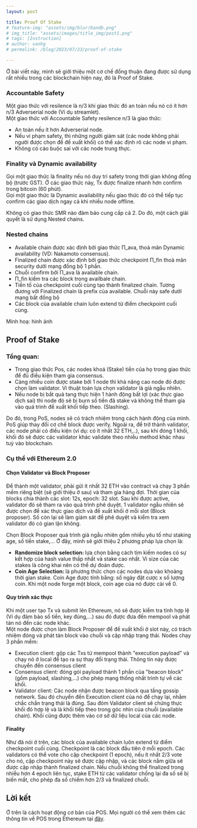 ```yaml
---
layout: post

title: Proof Of Stake
# feature-img: "assets/img/blur/bandb.png"
# img_title: "assets/images/title_img/post1.png"
# tags: [Instruction]
# author: vanhg
# permalink: /blog/2023/07/23/proof-of-stake

---
```


Ở bài viết này, mình sẽ giới thiệu một cơ chế đồng thuận đang được sử dụng rất nhiều trong các blockchain hiện nay, đó là Proof of Stake. 

### Accountable Safety
Một giao thức với resilence là n/3 khi giao thức đó an toàn nếu nó có ít hơn n/3 Adverserial node (Ví dụ streamlet). <br>
Một giao thức với Accountable Safety resilence n/3 là giao thức:
- An toàn nếu ít hơn Adverserial node.
- Nếu vi phạm safety, thì những người giám sát (các node không phải người được chọn để đề xuất khối) có thể xác định rõ các node vi phạm.
- Không có cáo buộc sai với các node trung thực.

### Finality và Dynamic availability
Gọi một giao thức là finality nếu nó duy trì safety trong thời gian không đồng bộ (trước GST). Ở các giao thức này, Tx được finalize nhanh hơn confirm trong bitcoin (60 phút). <br>
Gọi một giao thức là Dynamic availability nếu giao thức đó có thể tiếp tục confirm các giao dịch ngay cả khi nhiều node offline.

Không có giao thức SMR nào đảm bảo cung cấp cả 2. Do đó, một cách giải quyết là sử dụng Nested chains.

### Nested chains 
- Available chain được xác định bởi giao thức Π_ava, thoả mãn Dynamic availability (VD: Nakamoto consensus).
- Finalized chain được xác định bởi giao thức checkpoint Π_fin thoả mãn security dưới mạng đồng bộ 1 phần.
- Chuỗi confirm bởi Π_ava là available chain.
- Π_fin kiểm tra các block trong availbale chain.
- Tiền tố của checkpoint cuối cùng tạo thành finalized chain. Tương đương với Finalized chain là prefix của available. Chuỗi này safe dưới mạng bất đồng bộ
- Các block của available chain luôn extend từ điểm checkpoint cuối cùng.

Minh hoạ: hình ảnh

## Proof of Stake
### Tổng quan:
- Trong giao thức Pos, các nodes khoá (Stake) tiền của họ trong giao thức để đủ điều kiện tham gia consensus.
- Càng nhiều coin được stake bởi 1 node thì khả năng cao node đó được chọn làm validator. Vì thuật toán lựa chọn validator là giả ngẫu nhiên. 
- Nếu node bị bắt quả tang thực hiện 1 hành động bất lợi (xác thực giao dịch sai) thì node đó sẽ bị burn số tiền đã stake và không thể tham gia vào quá trình đề xuất khối tiếp theo. (Slashing).

Do đó, trong PoS, nodes sẽ có trách nhiệm trong cách hành động của mình. PoS giúp thay đổi cơ chế block được verify. Ngoài ra, để trở thành validator, các node phải có điều kiện (ví dụ: có ít nhất 32 ETH,..), sau khi đóng 1 khối, khối đó sẽ được các validator khác validate theo nhiều method khác nhau tuỳ vào blockchain.

### Cụ thể với Ethereum 2.0

#### Chọn Validator và Block Proposer
Để thành một validator, phải gửi ít nhất 32 ETH vào contract và chạy 3 phần mềm riêng biệt (sẽ giới thiệu ở sau) và tham gia hàng đợi. Thời gian của blocks chia thành các slot: 12s, epoch: 32 slot. Sau khi được active, validator đó sẽ tham ra vào quá trình phê duyệt. 1 validator ngẫu nhiên sẽ được chọn để xác thực giao dịch và đề xuất khối ở mỗi slot (Block proposer). Số còn lại sẽ làm giám sát để phê duyệt và kiểm tra xem validator đó có gian lận không. 

Chọn Block Proposer quá trình giả ngẫu nhiên gồm nhiều yêu tố như staking age, số tiền stake,... Ở đây, mình sẽ giới thiệu 2 phương pháp lựa chọn là:
- <strong> Randomize block selection: </strong> lựa chọn bằng cách tìm kiếm nodes có sự kết hợp của hash value thấp nhất và stake cao nhất. Vì size của các stakes là công khai nên có thể dự đoán được.
- <strong> Coin Age Selection: </strong> là phương thức chọn các nodes dựa vào khoảng thời gian stake. Coin Age được tính bằng: số ngày đặt cược x số lượng coin. Khi một node forge một block, coin age của nó được cài về 0.

#### Quy trình xác thực
Khi một user tạo Tx và submit lên Ethereum, nó sẽ được kiểm tra tính hợp lệ (Ví dụ đảm bảo số tiền, key đúng,...) sau đó được đưa đến mempool và phát tán nó đến các node khác. <br>
Một node được chọn làm Block Proposer để đề xuất khối ở slot này, có trách nhiệm đóng và phát tán block vào chuỗi và cập nhập trạng thái. Nodes chạy 3 phần mềm:
- Execution client: gộp các Txs từ mempool thành "execution payload" và chạy nó ở local để tạo ra sự thay đổi trạng thái. Thông tin này được chuyển đến consensus client
- Consensus client: đóng gói payload thành 1 phần của "beacon block" (gồm payload, slashing,...) cho phép mạng thống nhất trình tự về các khối.
- Validator client: Các node nhận được beacon block qua tầng gossip network. Sau đó chuyển đến Execution client của nó để chạy lại, nhằm chắc chắn trạng thái là đúng. Sau đóm Validator client sẽ chứng thực khối đó hợp lệ và là khối tiếp theo trong góc nhìn của chuỗi (available chain). Khối cũng được thêm vào cơ sở dữ liệu local của các node.

#### Finality
Như đã nói ở trên, các block của available chain luôn extend từ điểm checkpoint cuối cùng. Checkpoint là các block đầu tiên ở mỗi epoch. Các validators có thể vote cho cặp checkpoint (1 epoch), nếu ít nhất 2/3 vote cho nó, cặp checkpoint này sẽ được cập nhập, và các block nằm giữa sẽ được cập nhập thành finalized chain. Nếu chuỗi không thể finalized trong nhiều hơn 4 epoch liên tục, stake ETH từ các validator chống lại đa số sẽ bị biến mất, cho phép đa số chiếm hơn 2/3 và finalized chuỗi.

## Lời kết
Ở trên là cách hoạt động cơ bản của POS. Mọi người có thể xem thêm các thông tin về POS trong Ethereum tại [đây](https://ethereum.org/vi/developers/docs/consensus-mechanisms/pos/).
